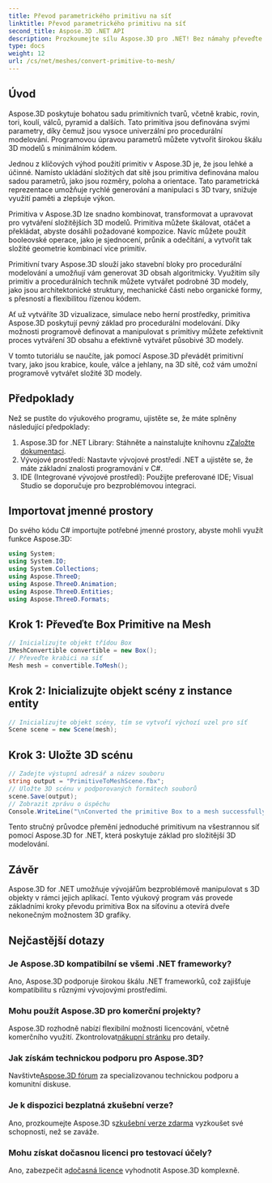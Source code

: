 ```yaml
---
title: Převod parametrického primitivu na síť
linktitle: Převod parametrického primitivu na síť
second_title: Aspose.3D .NET API
description: Prozkoumejte sílu Aspose.3D pro .NET! Bez námahy převeďte parametrická primitiva na všestrannou síť. Pozvedněte svou 3D grafickou hru ještě dnes.
type: docs
weight: 12
url: /cs/net/meshes/convert-primitive-to-mesh/
---
```

## Úvod

Aspose.3D poskytuje bohatou sadu primitivních tvarů, včetně krabic, rovin, tori, koulí, válců, pyramid a dalších. Tato primitiva jsou definována svými parametry, díky čemuž jsou vysoce univerzální pro procedurální modelování. Programovou úpravou parametrů můžete vytvořit širokou škálu 3D modelů s minimálním kódem.

Jednou z klíčových výhod použití primitiv v Aspose.3D je, že jsou lehké a účinné. Namísto ukládání složitých dat sítě jsou primitiva definována malou sadou parametrů, jako jsou rozměry, poloha a orientace. Tato parametrická reprezentace umožňuje rychlé generování a manipulaci s 3D tvary, snižuje využití paměti a zlepšuje výkon.

Primitiva v Aspose.3D lze snadno kombinovat, transformovat a upravovat pro vytváření složitějších 3D modelů. Primitiva můžete škálovat, otáčet a překládat, abyste dosáhli požadované kompozice. Navíc můžete použít booleovské operace, jako je sjednocení, průnik a odečítání, a vytvořit tak složité geometrie kombinací více primitiv.

Primitivní tvary Aspose.3D slouží jako stavební bloky pro procedurální modelování a umožňují vám generovat 3D obsah algoritmicky. Využitím síly primitiv a procedurálních technik můžete vytvářet podrobné 3D modely, jako jsou architektonické struktury, mechanické části nebo organické formy, s přesností a flexibilitou řízenou kódem.

Ať už vytváříte 3D vizualizace, simulace nebo herní prostředky, primitiva Aspose.3D poskytují pevný základ pro procedurální modelování. Díky možnosti programově definovat a manipulovat s primitivy můžete zefektivnit proces vytváření 3D obsahu a efektivně vytvářet působivé 3D modely.

V tomto tutoriálu se naučíte, jak pomocí Aspose.3D převádět primitivní tvary, jako jsou krabice, koule, válce a jehlany, na 3D sítě, což vám umožní programově vytvářet složité 3D modely.


## Předpoklady
Než se pustíte do výukového programu, ujistěte se, že máte splněny následující předpoklady:
1.  Aspose.3D for .NET Library: Stáhněte a nainstalujte knihovnu z[Založte dokumentaci](https://reference.aspose.com/3d/net/).
2. Vývojové prostředí: Nastavte vývojové prostředí .NET a ujistěte se, že máte základní znalosti programování v C#.
3. IDE (Integrované vývojové prostředí): Použijte preferované IDE; Visual Studio se doporučuje pro bezproblémovou integraci.
## Importovat jmenné prostory
Do svého kódu C# importujte potřebné jmenné prostory, abyste mohli využít funkce Aspose.3D:
```csharp
using System;
using System.IO;
using System.Collections;
using Aspose.ThreeD;
using Aspose.ThreeD.Animation;
using Aspose.ThreeD.Entities;
using Aspose.ThreeD.Formats;
```
## Krok 1: Převeďte Box Primitive na Mesh
```csharp
// Inicializujte objekt třídou Box
IMeshConvertible convertible = new Box();
// Převeďte krabici na síť
Mesh mesh = convertible.ToMesh();
```
## Krok 2: Inicializujte objekt scény z instance entity
```csharp
// Inicializujte objekt scény, tím se vytvoří výchozí uzel pro síť
Scene scene = new Scene(mesh);
```
## Krok 3: Uložte 3D scénu
```csharp
// Zadejte výstupní adresář a název souboru
string output = "PrimitiveToMeshScene.fbx";
// Uložte 3D scénu v podporovaných formátech souborů
scene.Save(output);
// Zobrazit zprávu o úspěchu
Console.WriteLine("\nConverted the primitive Box to a mesh successfully.\nFile saved at " + output);
```
Tento stručný průvodce přemění jednoduché primitivum na všestrannou síť pomocí Aspose.3D for .NET, která poskytuje základ pro složitější 3D modelování.
## Závěr
Aspose.3D for .NET umožňuje vývojářům bezproblémově manipulovat s 3D objekty v rámci jejich aplikací. Tento výukový program vás provede základními kroky převodu primitiva Box na síťovinu a otevírá dveře nekonečným možnostem 3D grafiky.
## Nejčastější dotazy
### Je Aspose.3D kompatibilní se všemi .NET frameworky?
Ano, Aspose.3D podporuje širokou škálu .NET frameworků, což zajišťuje kompatibilitu s různými vývojovými prostředími.
### Mohu použít Aspose.3D pro komerční projekty?
 Aspose.3D rozhodně nabízí flexibilní možnosti licencování, včetně komerčního využití. Zkontrolovat[nákupní stránku](https://purchase.aspose.com/buy) pro detaily.
### Jak získám technickou podporu pro Aspose.3D?
 Navštivte[Aspose.3D fórum](https://forum.aspose.com/c/3d/18) za specializovanou technickou podporu a komunitní diskuse.
### Je k dispozici bezplatná zkušební verze?
 Ano, prozkoumejte Aspose.3D s[zkušební verze zdarma](https://releases.aspose.com/) vyzkoušet své schopnosti, než se zaváže.
### Mohu získat dočasnou licenci pro testovací účely?
 Ano, zabezpečit a[dočasná licence](https://purchase.aspose.com/temporary-license/) vyhodnotit Aspose.3D komplexně.